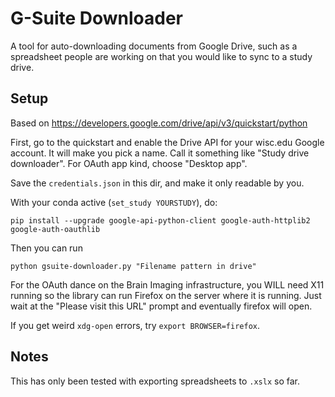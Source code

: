 # G-Suite Downloader

A tool for auto-downloading documents from Google Drive, such as a spreadsheet 
people are working on that you would like to sync to a study drive.

## Setup

Based on https://developers.google.com/drive/api/v3/quickstart/python

First, go to the quickstart and enable the Drive API for your wisc.edu Google
account. It will make you pick a name. Call it something like "Study drive 
downloader". For OAuth app kind, choose "Desktop app".

Save the `credentials.json` in this dir, and make it only readable by you.

With your conda active (`set_study YOURSTUDY`), do:

    pip install --upgrade google-api-python-client google-auth-httplib2 google-auth-oauthlib

Then you can run

    python gsuite-downloader.py "Filename pattern in drive"

For the OAuth dance on the Brain Imaging infrastructure, you WILL need X11 
running so the library can run Firefox on the server where it is running. Just 
wait at the "Please visit this URL" prompt and eventually firefox will open.

If you get weird `xdg-open` errors, try `export BROWSER=firefox`.

## Notes

This has only been tested with exporting spreadsheets to `.xslx` so far.

